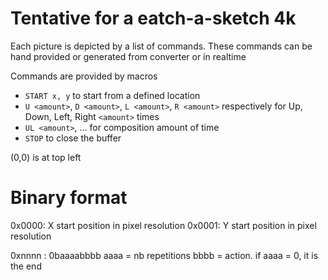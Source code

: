 # Tentative for a eatch-a-sketch 4k

Each picture is depicted by a list of commands. These commands can be hand provided or generated from converter or in realtime

Commands are provided by macros

- `START x, y` to start from a defined location
- `U <amount>`, `D <amount>`, `L <amount>`, `R <amount>` respectively for Up, Down, Left, Right `<amount>` times
- `UL <amount>`, ... for composition amount of time
- `STOP` to close the buffer


(0,0) is at top left


# Binary format

0x0000: X start position in pixel resolution
0x0001: Y start position in pixel resolution


0xnnnn : 0baaaabbbb aaaa = nb repetitions bbbb = action. if aaaa = 0, it is the end
